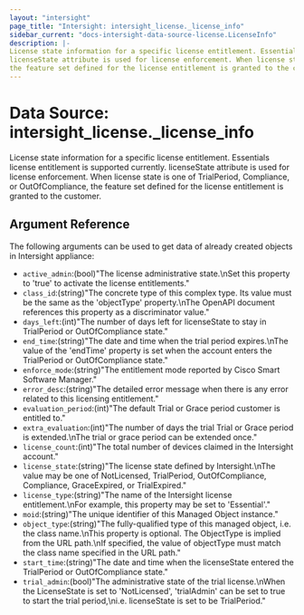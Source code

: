 ```yaml
---
layout: "intersight"
page_title: "Intersight: intersight_license._license_info"
sidebar_current: "docs-intersight-data-source-license.LicenseInfo"
description: |-
License state information for a specific license entitlement. Essentials license entitlement is supported currently.
licenseState attribute is used for license enforcement. When license state is one of TrialPeriod, Compliance, or OutOfCompliance,
the feature set defined for the license entitlement is granted to the customer.
---
```


# Data Source: intersight_license._license_info
License state information for a specific license entitlement. Essentials license entitlement is supported currently.
licenseState attribute is used for license enforcement. When license state is one of TrialPeriod, Compliance, or OutOfCompliance,
the feature set defined for the license entitlement is granted to the customer.
## Argument Reference
The following arguments can be used to get data of already created objects in Intersight appliance:
* `active_admin`:(bool)"The license administrative state.\nSet this property to 'true' to activate the license entitlements."
* `class_id`:(string)"The concrete type of this complex type. Its value must be the same as the 'objectType' property.\nThe OpenAPI document references this property as a discriminator value."
* `days_left`:(int)"The number of days left for licenseState to stay in TrialPeriod or OutOfCompliance state."
* `end_time`:(string)"The date and time when the trial period expires.\nThe value of the 'endTime' property is set when the account enters the TrialPeriod or OutOfCompliance state."
* `enforce_mode`:(string)"The entitlement mode reported by Cisco Smart Software Manager."
* `error_desc`:(string)"The detailed error message when there is any error related to this licensing entitlement."
* `evaluation_period`:(int)"The default Trial or Grace period customer is entitled to."
* `extra_evaluation`:(int)"The number of days the trial Trial or Grace period is extended.\nThe trial or grace period can be extended once."
* `license_count`:(int)"The total number of devices claimed in the Intersight account."
* `license_state`:(string)"The license state defined by Intersight.\nThe value may be one of NotLicensed, TrialPeriod, OutOfCompliance, Compliance, GraceExpired, or TrialExpired."
* `license_type`:(string)"The name of the Intersight license entitlement.\nFor example, this property may be set to 'Essential'."
* `moid`:(string)"The unique identifier of this Managed Object instance."
* `object_type`:(string)"The fully-qualified type of this managed object, i.e. the class name.\nThis property is optional. The ObjectType is implied from the URL path.\nIf specified, the value of objectType must match the class name specified in the URL path."
* `start_time`:(string)"The date and time when the licenseState entered the TrialPeriod or OutOfCompliance state."
* `trial_admin`:(bool)"The administrative state of the trial license.\nWhen the LicenseState is set to 'NotLicensed', 'trialAdmin' can be set to true to start the trial period,\ni.e. licenseState is set to be TrialPeriod."
